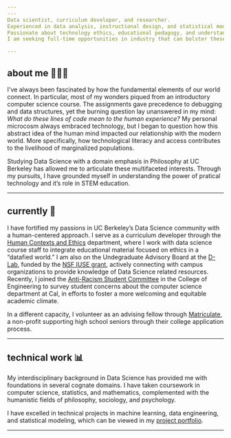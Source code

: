 ```yaml
---
---
Data scientist, curriculum developer, and researcher.
Experienced in data analysis, instructional design, and statistical modeling.
Passionate about technology ethics, educational pedagogy, and understanding how innovation can foster the growth of underserved communities.
I am seeking full-time opportunities in industry that can bolster these intersecting curiosities.

---
```

## about me 👨🏽‍💻

I've always been fascinated by how the fundamental elements of our world connect. In particular, most of my wonders piqued from an introductory computer science course. The assignments gave precedence to debugging and data structures, yet the burning question lay unanswered in my mind: _What do these lines of code mean to the human experience?_ My personal microcosm always embraced technology, but I began to question how this abstract idea of the human mind impacted our relationship with the modern world. More specifically, how technological literacy and access contributes to the livelihood of marginalized populations.

Studying Data Science with a domain emphasis in Philosophy at UC Berkeley has allowed me to articulate these multifaceted interests. Through my pursuits, I have grounded myself in understanding the power of pratical technology and it’s role in STEM education.

---

## currently 💭

I have fortified my passions in UC Berkeley’s Data Science community with a human-centered approach. I serve as a curriculum developer through the [Human Contexts and Ethics](https://data.berkeley.edu/hce) department, where I work with data science course staff to integrate educational material focused on ethics in a “datafied world.” I am also on the Undegraduate Advisory Board at the [D-Lab](https://dlab.berkeley.edu/), funded by the [NSF IUSE grant](https://www.nsf.gov/awardsearch/showAward?AWD_ID=1915714&HistoricalAwards=false), actively connecting with campus organizations to provide knowledge of Data Science related resources. Recently, I joined the [Anti-Racism Student Committee](https://eecs.berkeley.edu/resources/students/bpe) in the College of Engineering to survey student concerns about the computer science department at Cal, in efforts to foster a more welcoming and equitable academic climate. 

In a different capacity, I volunteer as an advising fellow through [Matriculate](https://www.matriculate.org/apply), a non-profit supporting high school seniors through their college application process.

---

## technical work 📊

My interdisciplinary background in Data Science has provided me with foundations in several cognate domains. I have taken coursework in computer science, statistics, and mathematics, complemented with the humanistic fields of philosophy, sociology, and psychology. 

I have excelled in technical projects in machine learning, data engineering, and statistical modeling, which can be viewed in my [project portfolio](https://github.com/louieortiz/projects).

---



